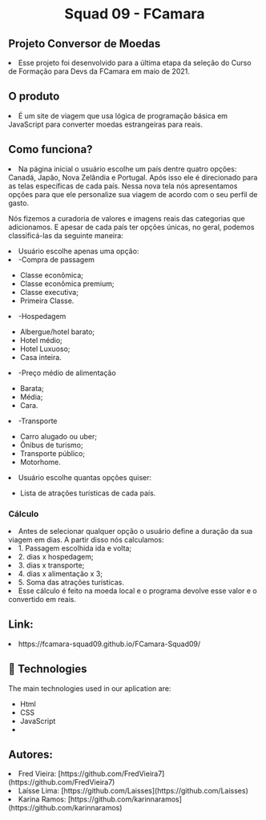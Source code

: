 <h1 align="center">
  Squad 09 - FCamara
</h1>

<h2>Projeto Conversor de Moedas</h2>
<li>Esse projeto foi desenvolvido para a última etapa da seleção do Curso de Formação para Devs da FCamara em maio de 2021.</li>

<h2>O produto</h2>

<li>É um site de viagem que usa lógica de programação básica em JavaScript para converter moedas estrangeiras para reais.</li>

<h2>Como funciona?</h2>

<li>Na página inicial o usuário escolhe um país dentre quatro opções: Canadá, Japão, Nova Zelândia e Portugal. Após isso ele é direcionado para as telas específicas de cada país. Nessa nova tela nós apresentamos opções para que ele personalize sua viagem de acordo com o seu perfil de gasto.

Nós fizemos a curadoria de valores e imagens reais das categorias que adicionamos. E apesar de cada país ter opções únicas, no geral, podemos classificá-las da seguinte maneira:</li>

 <li>Usuário escolhe apenas uma opção:</li>
     <li>-Compra de passagem</li>
     <ul>
        <li> Classe econômica;</li>
        <li>Classe econômica premium;</li>
        <li> Classe executiva;</li>
        <li> Primeira Classe.</li>
      </ul>   

<li>-Hospedagem </li>
  <ul>
      <li> Albergue/hotel barato;</li>
      <li> Hotel médio;</li>
      <li> Hotel Luxuoso;</li>
      <li> Casa inteira.</li>
  </ul>

<li>-Preço médio de alimentação</li>
  <ul>
    <li> Barata;</li>
    <li> Média;</li>
    <li> Cara.</li>
  </ul>

<li>-Transporte</li>
  <ul>
    <li>Carro alugado ou uber;</li>
    <li>Ônibus de turismo;</li>
    <li>Transporte público;</li>
    <li>Motorhome.</li>
  </ul>

 <li>Usuário escolhe quantas opções quiser:</li>
  <ul>
    <li>Lista de atrações turísticas de cada país.</li>
  </ul>

<h3>Cálculo</h3>

<li>Antes de selecionar qualquer opção o usuário define a duração da sua viagem em dias. A partir disso nós calculamos:</li>
<li>1. Passagem escolhida ida e volta;</li>
<li>2. dias x hospedagem;</li>
<li>3. dias x transporte;</li>
<li>4. dias x alimentação x 3;</li>
<li>5. Soma das atrações turísticas.</li>

<li>Esse cálculo é feito na moeda local e o programa devolve esse valor e o convertido em reais.</li>

<h2>Link:</h2>
<li> https://fcamara-squad09.github.io/FCamara-Squad09/ </li>

<h2>🚀 Technologies </h2>
The main technologies used in our aplication are:
<ul>
<li>Html</li>
<li>CSS</li>
<li>JavaScript<li></ul>


<h2>Autores:</h2>

<li>Fred Vieira: [https://github.com/FredVieira7](https://github.com/FredVieira7)</li>

<li>Laísse Lima: [https://github.com/Laisses](https://github.com/Laisses)</li>

<li>Karina Ramos: [https://github.com/karinnaramos](https://github.com/karinnaramos)</li>
